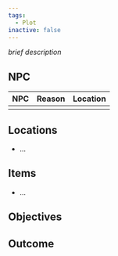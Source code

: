```yaml
---
tags:
  - Plot
inactive: false
---
```

_brief description_
## NPC
| NPC | Reason | Location |
| --- | ------ | -------- |
|     |        |          |
## Locations
- ...
## Items
- ...
## Objectives


## Outcome
